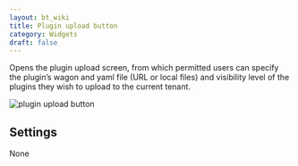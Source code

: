 ```yaml
---
layout: bt_wiki
title: Plugin upload button
category: Widgets
draft: false
---
```

Opens the plugin upload screen, from which permitted users can specify the plugin’s wagon and yaml file (URL or local files) and visibility level of the plugins they wish to upload to the current tenant.

![plugin upload button]( /images/ui/widgets/plugin_upload_button.png )


## Settings

None
